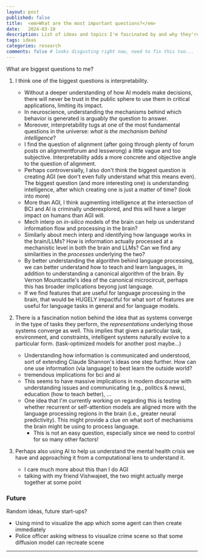 ```yaml
---
layout: post
published: false
title:  <em>What are the most important questions?</em>
date:   2024-03-10
description: List of ideas and topics I'm fascinated by and why they're important
tags: ideas
categories: research
comments: false # looks disgusting right now, need to fix this too...
---
```


<!-- not for publishing! just for compiling ideas -->
 
 
What are biggest questions to me?

1. I think one of the biggest questions is interpretability.
    * Without a deeper understanding of how AI models make decisions, there will never be trust in the public sphere to use them in critical applications, limiting its impact.
    * In neuroscience, understanding the mechanisms behind which behavior is generated is arguably *the* question to answer.
    * Moreover, interpretability tugs at one of the most fundamental questions in the universe: *what is the mechanism behind intelligence*?
    * I find the question of alignment (after going through plenty of forum posts on alignmentforum and lesswrong) a little vague and too subjective. Interpretability adds a more concrete and objective angle to the question of alignment.
    * Perhaps controversially, I also don't think the biggest question is creating AGI (we don't even fully understand what this means even). The biggest question (and more interesting one) is understanding intelligence, after which creating one is just a matter of time? (look into more)
    * More than AGI, I think augmenting intelligence at the intersection of BCI and AI is criminally underexplored, and this will have a larger impact on humans than AGI will.
    * Mech interp on *in-silico* models of the brain can help us understand information flow and processing in the brain?
    * Similarly about mech interp and identifying how language works in the brain/LLMs? How is information actually processed at a mechanistic level in both the brain and LLMs? Can we find any similarities in the *processes* underlying the two?
    * By better understanding the algorithm behind language processing, we can better understand how to teach and learn languages, in addition to understanding a canonical algorithm of the brain. By Vernon Mountcastle's idea of the canonical microcircuit, perhaps this has broader implications beyong just language.
    * If we find features that are useful for language processing in the brain, that would be HUGELY impactful for what sort of features are useful for language tasks in general and for language models.

2. There is a fascination notion behind the idea that as systems converge in the type of tasks they perform, the *representations* underlying those systems converge as well. This implies that given a particular task, environment, and constraints, intelligent systems naturally evolve to a particular form. (task-optimized models for another post maybe...)

    * Understanding how information is communicated and understood, sort of extending Claude Shannon's ideas one step further. How can one use information (via language) to best learn the outside world?
    * tremendous implications for bci and ai
    * This seems to have massive implications in modern discourse with understanding issues and communicating (e.g., politics & news), education (how to teach better), ...
    * One idea that I'm currently working on regarding this is testing whether recurrent or self-attention models are aligned more with the language processing regions in the brain (i.e., greater neural predictivity). This might provide a clue on what sort of mechanisms the brain
    might be using to process language.
        * This is not an easy question, especially since we need to control for so many other factors!

3. Perhaps also using AI to help us understand the mental health crisis we have and approaching it from a computational lens to understand it.

    * I care much more about this than I do AGI
    * talking with my friend Vishwajeet, the two might actually merge together at some point


### Future

Random ideas, future start-ups?

* Using mind to visualize the app which some agent can then create immediately
* Police officer asking witness to visualize crime scene so that some diffusion model can recreate scene

<hr>